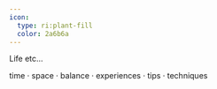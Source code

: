 ```yaml
---
icon: 
  type: ri:plant-fill
  color: 2a6b6a
---
```

Life etc...

time · space · balance  · experiences  · tips · techniques